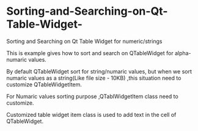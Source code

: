# Sorting-and-Searching-on-Qt-Table-Widget-
Sorting and Searching on Qt Table Widget for numeric/strings

This is example gives how to sort and search on QTableWidget for alpha-numaric values.

By default QTableWidget sort for string/numaric values, but when we sort numaric values as a string(Like file size - 10KB) ,this situation need to customize QTableWidgetItem.

For Numaric values sorting purpose ,QTablWidgetItem class need to customize.

Customized table widget item class is used to add text in the cell of QTableWidget.
